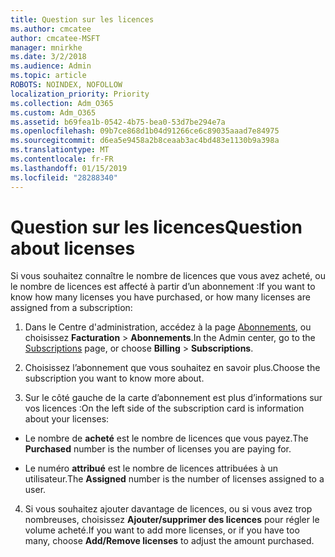 ```yaml
---
title: Question sur les licences
ms.author: cmcatee
author: cmcatee-MSFT
manager: mnirkhe
ms.date: 3/2/2018
ms.audience: Admin
ms.topic: article
ROBOTS: NOINDEX, NOFOLLOW
localization_priority: Priority
ms.collection: Adm_O365
ms.custom: Adm_O365
ms.assetid: b69fea1b-0542-4b75-bea0-53d7be294e7a
ms.openlocfilehash: 09b7ce868d1b04d91266ce6c89035aaad7e84975
ms.sourcegitcommit: d6ea5e9458a2b8ceaab3ac4bd483e1130b9a398a
ms.translationtype: MT
ms.contentlocale: fr-FR
ms.lasthandoff: 01/15/2019
ms.locfileid: "28288340"
---
```

# <a name="question-about-licenses"></a><span data-ttu-id="04df6-102">Question sur les licences</span><span class="sxs-lookup"><span data-stu-id="04df6-102">Question about licenses</span></span>

<span data-ttu-id="04df6-103">Si vous souhaitez connaître le nombre de licences que vous avez acheté, ou le nombre de licences est affecté à partir d’un abonnement :</span><span class="sxs-lookup"><span data-stu-id="04df6-103">If you want to know how many licenses you have purchased, or how many licenses are assigned from a subscription:</span></span>
  
1. <span data-ttu-id="04df6-104">Dans le Centre d'administration, accédez à la page [Abonnements](https://go.microsoft.com/fwlink/p/?linkid=842054), ou choisissez **Facturation** \> **Abonnements**.</span><span class="sxs-lookup"><span data-stu-id="04df6-104">In the Admin center, go to the [Subscriptions](https://go.microsoft.com/fwlink/p/?linkid=842054) page, or choose **Billing** \> **Subscriptions**.</span></span>
    
2. <span data-ttu-id="04df6-105">Choisissez l’abonnement que vous souhaitez en savoir plus.</span><span class="sxs-lookup"><span data-stu-id="04df6-105">Choose the subscription you want to know more about.</span></span>
    
3. <span data-ttu-id="04df6-106">Sur le côté gauche de la carte d’abonnement est plus d’informations sur vos licences :</span><span class="sxs-lookup"><span data-stu-id="04df6-106">On the left side of the subscription card is information about your licenses:</span></span>
    
  - <span data-ttu-id="04df6-107">Le nombre de **acheté** est le nombre de licences que vous payez.</span><span class="sxs-lookup"><span data-stu-id="04df6-107">The **Purchased** number is the number of licenses you are paying for.</span></span> 
    
  - <span data-ttu-id="04df6-108">Le numéro **attribué** est le nombre de licences attribuées à un utilisateur.</span><span class="sxs-lookup"><span data-stu-id="04df6-108">The **Assigned** number is the number of licenses assigned to a user.</span></span> 
    
4. <span data-ttu-id="04df6-109">Si vous souhaitez ajouter davantage de licences, ou si vous avez trop nombreuses, choisissez **Ajouter/supprimer des licences** pour régler le volume acheté.</span><span class="sxs-lookup"><span data-stu-id="04df6-109">If you want to add more licenses, or if you have too many, choose **Add/Remove licenses** to adjust the amount purchased.</span></span> 
    

